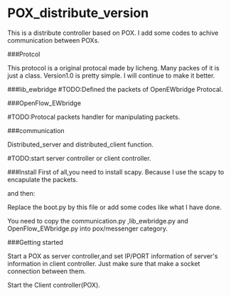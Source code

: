 POX_distribute_version
======================
This is a distribute controller based on POX.
I add some codes to achive communication between POXs.

###Protcol

This protocol is a original protocal made by licheng.
Many packes of it is just a class.
Version1.0 is pretty simple. I will continue to make it better.

###lib_ewbridge
\#TODO:Defined the packets of OpenEWbridge Protocal.

###OpenFlow_EWbridge

\#TODO:Protocal packets handler for manipulating packets.

###communication

Distributed_server and distributed_client function.

\#TODO:start server controller or client controller.

###Install
First of all,you need to install scapy.
Because I use the scapy to encapulate the packets.

and then:

Replace the boot.py by this file or add some codes like what I have done.

You need to copy the communication.py ,lib_ewbridge.py and OpenFlow_EWbridge.py into pox/messenger category.

###Getting started

Start a POX as server controller,and set IP/PORT information of server's information in client controller.
Just make sure that make a socket connection between them.

Start the Client controller(POX).
